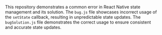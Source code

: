 This repository demonstrates a common error in React Native state management and its solution. The `bug.js` file showcases incorrect usage of the `setState` callback, resulting in unpredictable state updates. The `bugSolution.js` file demonstrates the correct usage to ensure consistent and accurate state updates.